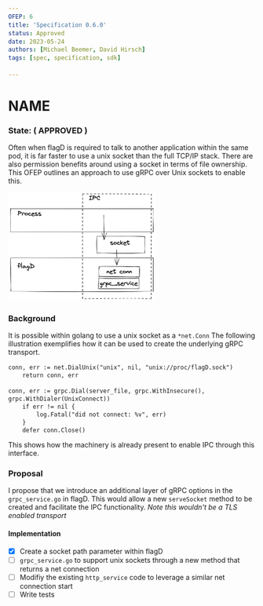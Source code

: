 ```yaml
---
OFEP: 6
title: 'Specification 0.6.0'
status: Approved
date: 2023-05-24
authors: [Michael Beemer, David Hirsch]
tags: [spec, specification, sdk]

---
```


# NAME

### State: ( APPROVED )

Often when flagD is required to talk to another application within the same pod, it is far faster to use a unix socket 
than the full TCP/IP stack. There are also permission benefits around using a socket in terms of file ownership.
This OFEP outlines an approach to use gRPC over Unix sockets to enable this.

<img src="images/006-01.png" width="300">

### Background

It is possible within golang to use a unix socket as a `*net.Conn`
The following illustration exemplifies how it can be used to create the underlying gRPC transport.

```
conn, err := net.DialUnix("unix", nil, "unix://proc/flagD.sock")
	return conn, err

conn, err := grpc.Dial(server_file, grpc.WithInsecure(), grpc.WithDialer(UnixConnect))
	if err != nil {
		log.Fatal("did not connect: %v", err)
	}
	defer conn.Close()
```

This shows how the machinery is already present to enable IPC through this interface.

### Proposal

I propose that we introduce an additional layer of gRPC options in the `grpc_service.go` in flagD.
This would allow a new `serveSocket` method to be created and facilitate the IPC functionality.
_Note this wouldn't be a TLS enabled transport_

#### Implementation

- [x] Create a socket path parameter within flagD
- [ ] `grpc_service.go` to support unix sockets through a new method that returns a net connection
- [ ] Modifiy the existing `http_service` code to leverage a similar net connection start
- [ ] Write tests
